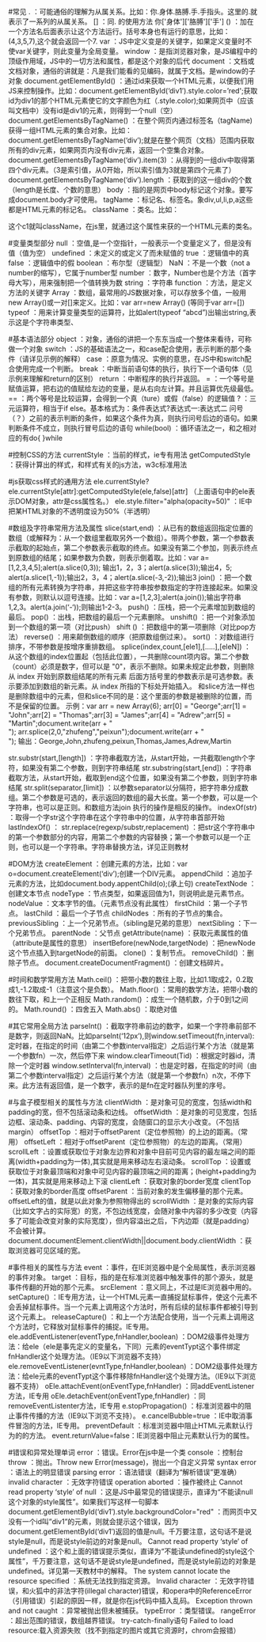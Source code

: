 #常见
. ：可能通俗的理解为从属关系。比如：你.身体.胳膊.手.手指头。这里的.就表示了一系列的从属关系。
[] ：同. 的使用方法 你['身体']['胳膊']['手']
() ：加在一个方法名后面表示让这个方法运行。括号本身也有运行的意思，比如：(4,3,5,7),这个就会返回一个7. 
var ：JS中定义变是的关键字，如果定义变量时不使var关键字，则此变量为全局变量。 
window ：是指浏览器对象，是JS编程中的顶级作用域，JS中的一切方法和属性，都是这个对象的后代 
document ：文档或文档对象，通俗的讲就是：凡是我们能看的见编码，就属于文档。是window的子对象
document.getElementById() ：通过id来获取一个HTML元素，以便我们用JS来控制操作。比如：document.getElementById(‘div1′).style.color=’red';获取id为div1的那个HTML元素使它的文字颜色为红（.style.color);如果网页中（应该叫文档中）没有id是div1的元素，则得到一个null（空） 
document.getElementsByTagName() ：在整个网页内通过标签名（tagName)获得一组HTML元素的集合对象。比如：document.getElementsByTagName(‘div’);就是在整个网页（文档）范围内获取所有的div元素，如果网页内没有div元素，返回一个空集合对象。 
document.getElementsByTagName(‘div’).item(3) ：从得到的一组div中取得第四个div元素。（3是索引值，从0开始，所以索引值为3就是第四个元素了） 
document.getElementsByTagName(‘div’).length ：获取到的这一组div的个数（length是长度、个数的意思） 
body ：指的是网页中body标记这个对象。要写成document.body才可使用。 
tagName ：标记名、标签名。象div,ul,li,p,a这些都是HTML元素的标记名。 
className ：类名。比如：<div class=’c1’></div> 这个c1就叫className，在js里，就通过这个属性来获的一个HTML元素的类名。

#变量类型部分 
null ：空值,是一个空指针，一般表示一个变量定义了，但是没有值（值为空） 
undefined ：未定义的或定义了而未赋值的 
true ：逻辑值中的真 
false ：逻辑值中的假 
boolean ：布尔型（逻辑型） 
NaN ：不是一个数（not a number的缩写），它属于number型 
number ：数字，Number也是个方法（首字母大写），用来强制把一个值转换为数 
string ：字符串 
function ：方法，是定义方法的关键字 
Array ：数组，最常用的JS数据对象，可以存放多个值，一般用 new Array()或一对[]来定义。比如：var arr=new Array() (等同于var arr=[]) 
typeof ：用来计算变量类型的运算符，比如alert(typeof “abcd”)出输出string,表示这是个字符串类型、

#基本语法部分 
object ：对象，通俗的讲把一个东东当成一个整体来看待，可称做一个对象 
switch ：JS的基础语法之一，和case配合使用，表示判断的那个条件（请详见示例的解释） 
case ：原意为情况、实例的意思，在JS中和switch配合使用完成一个判断。 
break ：中断当前语句体的执行，执行下一个语句体（见示例来理解和return的区别） 
return ：中断程序的执行并返回。 
= ：一个等号是赋值运算，把右边的值赋给左边的变量，是从右向左计算。并且运算优先级最低。 
== ：两个等号是比较运算，会得到一个真（ture）或假（false）的逻辑值 
? ：三元运算符，相当于if else。基本格式为：条件表达式?表达式一:表达式二 问号（？）之前的表示判断的条件，如果这个条件为真，则执行问号后边的语句。如果判断条件不成立，则执行冒号后边的语句 
while(bool) ：循环语法之一，和之相对应的有do{ }while 

#控制CSS的方法 
currentStyle ：当前的样式，ie专有用法 
getComputedStyle ：获得计算出的样式，和样式有关的js方法，w3c标准用法 

#js获取css样式的通用方法
ele.currentStyle?ele.currentStyle[attr]:getComputedStyle(ele,false)[attr] 
（上面语句中的ele表示DOM对象，attr是css属性名。） 
ele.style.filter="alpha(opacity=50)" ：IE中把某HTML对象的不透明度设为50%（半透明）

#数组及字符串常用方法及属性 
slice(start,end) ：从已有的数组返回指定位置的数组（或解释为：从一个数组里截取另外一个数组）。带两个参数，第一个参数表示截取的起始点，第二个参数表示截取的终点。如果没有第二个参加，则表示终点到原数组的结尾；如果参数为负数，则表示倒着取。比如：var a=[1,2,3,4,5];alert(a.slice(0,3)); 输出1，2，3；alert(a.slice(3));输出4，5; alert(a.slice(1,-1));输出2，3，4；alert(a.slice(-3,-2));输出3 
join() ：把一个数组的所有元素转换为字符串，并把这些字符串按参数指定的字符连接起来。如果没有参数，则默认以逗号连接。比如：var a=[1,2,3];alert(a.join());输出字符串1,2,3。alert(a.join(‘-‘));则输出1-2-3。 
push() ：压栈，把一个元素增加到数组的最后。 
pop() ：出栈，把数组的最后一个元素删除。 
unshift() ：把一个对象添加到一个数组的第一项（对比push） 
shift () ：把数组中的第一项删除（对比pop方法） 
reverse() ：用来颠倒数组的顺序（把原数组倒过来）。 
sort() ：对数组进行排序，不带参数是按增序重排数组。 
splice(index,count,[ele1],[…..],[eleN]) ：从这个数组的index位置起（包括此位置），一共删除count项内容。第二个参数（count）必须是数字，但可以是 "0"，表示不删除。如果未规定此参数，则删除从 index 开始到原数组结尾的所有元素 
后面方括号里的参数表示是可选参数。表示要添加到数组的新元素。从 index 所指的下标处开始插入。 
和slice方法一样也是删除数组中的元素，但和slice不同的是：这个里面的参数是被删除的位置，而不是保留的位置。 
示例：var arr = new Array(6); 
arr[0] = "George";arr[1] = "John";arr[2] = "Thomas";arr[3] = "James";arr[4] = "Adrew";arr[5] = "Martin";document.write(arr + "<br />"); 
arr.splice(2,0,"zhufeng","peixun");document.write(arr + "<br />"); 
输出：George,John,zhufeng,peixun,Thomas,James,Adrew,Martin 

str.substr(start,[length]) ：字符串截取方法，从start开始，一共截取length个字符，如果没有第二个参数，则到字符串结尾 
str.substring(start,[end]) ：字符串截取方法，从start开始，截取到end这个位置，如果没有第二个参数，则到字符串结尾 
str.split(separator,[limit]) ：以参数separator以分隔符，把字符串分成数组。第二个参数是可选的，表示返回的数组的最大长度。第一个参数，可以是一个字符串，也可以是正则。和数组方法join 执行的操作是相反的操作。 
indexOf(str) ：取得一个字str这个字符串在这个字符串中的位置，从字符串首部开始
lastIndexOf() ：
str.replace(regexp/substr,replacement) ：把str这个字符串中的第一个参数部分的内容，用第二个参数的内容替换；第一个参数可以是一个正则，也可以是一个字符串。字符串替换方法，详见正则教材

#DOM方法 
createElement ：创建元素的方法，比如：var o=document.createElement(‘div’);创建一个DIV元素。 
appendChild ：追加子元素的方法，比如document.body.appentChild(o);(承上句) 
createTextNode ：创建文本节点 
nodeType ：节点类型，如果返回值为1，则说明此是元素节点。 
nodeValue ：文本字节的值。（元素节点没有此属性） 
firstChild ：第一个子节点。 
lastChild ：最后一个子节点 
childNodes ：所有的子节点的集合。 
previousSibling ：上一个兄弟节点。（sibling是兄弟的意思） 
nextSibling ：下一个兄弟节点。 
parentNode ：父节点 
getAttribute(name) ：获取元素属性的值（attribute是属性的意思） 
insertBefore(newNode,targetNode) ：把newNode这个节点插入到targetNode的前面。 
clone() ：复制节点。 
removeChild() ：删除子节点。 
document.createDocumentFragment() ：创建文档碎片。

#时间和数学常用方法 
Math.ceil() ：把带小数的数往上取，比如1.1取成2，0.2取成1,-1.2取成-1（注意这个是负数）。 
Math.floor() ：常用的数学方法，把带小数的数往下取，和上一个正相反 
Math.random() ：成生一个随机数，介于0到1之间的。 
Math.round() ：四舍五入 
Math.abs() ：取绝对值

#其它常用全局方法 
parseInt() ：截取字符串前边的数字，如果一个字符串前部不是数字，则返回NaN。比如parseInt(‘12px’),则window.setTimeout(fn,interval):定时器，在指定的时间（由第二个参数interval指定）之后运行某个方法（就是第一个参数fn）一次，然后停下来 
window.clearTimeout(Tid) ：根据定时器id，清除一个定时器 
window.setInterval(fn,interval) ：也是定时器，在指定的时间（由第二个参数interval指定）之后运行某个方法（就是第一个参数fn）n次，不停下来。此方法有返回值，是一个数字，表示的是fn在定时器队列里的序号。

#与盒子模型相关的属性与方法
clientWidth ：是对象可见的宽度，包括width和padding的宽，但不包括滚动条和边线。 
offsetWidth ：是对象的可见宽度，包括边框、滚动条、padding、内容的宽度，会随窗口的显示大小改变。（不包括margin） 
offsetTop ：相对于offsetParent（定位参照物）的上边的距离。（常用） 
offsetLeft ：相对于offsetParent（定位参照物）的左边的距离。（常用） 
scrollLeft ：设置或获取位于对象左边界和对象中目前可见内容的最左端之间的距离(width+padding为一体),其实就是用来移动左右滚动条。 
scrollTop ：设置或获取位于对象最顶端和对象中可见内容的最顶端之间的距离；(height+padding为一体)，其实就是用来移动上下滚 
clientLeft ：获取对象的border宽度 
clientTop ：获取对象的border高度 
offsetParent ：当前对象的发生偏移量的那个元素。offsetLeft的值，就是以此对象为参照物得出的 
scrollWidth ：是对象的实际内容（比如文字占的实际宽）的宽，不包边线宽度，会随对象中内容的多少改变（内容多了可能会改变对象的实际宽度），但内容溢出之后，下内边距（就是padding）不会被计算。 
document.documentElement.clientWidth||document.body.clientWidth ：获取浏览器可见区域的宽。

#事件相关的属性与方法
event ：事件，在IE浏览器中是个全局属性，表示浏览器的事件对象。 
target ：目标，指的是在标准浏览器中触发事件的那个源头，就是事件传翻的开始的那个元素。 
srcElement ：意义同上，不过是IE浏览器中用的。 
setCapture() ：IE专用方法，让一个HTML元素一直捕捉鼠标事件，使这个元素不会丢掉鼠标事件。当一个元素上调用这个方法时，所有后续的鼠标事件都被引导到这个元素上。 
releaseCapture() ：和上一个方法配合使用，当一个元素上调用这个方法时，它释放对鼠标事件的捕捉。IE专用。 
ele.addEventListener(eventType,fnHandler,boolean) ：DOM2级事件处理方法：给ele（ele是事先定义的变量名，下同）元素的eventTypt这个事件绑定fnHandler这个处理方法。（IE9以下浏览器不支持） 
ele.removeEventListener(evntType,fnHandler,boolean) ：DOM2级事件处理方法：给ele元素的eventTypt这个事件移除fnHandler这个处理方法。（IE9以下浏览器不支持） 
oEle.attachEvent(onEventType,fnHandler) ：同addEventListener 方法，IE专用 
oEle.detachEvent(onEventType,fnHandler) ：同removeEventListenter方法，IE专用 
e.stopPropagation() ：标准浏览器中的阻止事件传播的方法（IE9以下浏览不支持）。 
e.cancelBubble=true ：IE中取消事件冒泡的方法，IE专用。 
preventDefault ：标准浏览器中阻止HTML元素默认行为的的方法。 
event.returnValue=false：IE浏览器中阻止元素默认行为的属性。

#错误和异常处理单词
error ：错误。Error在js中是一个类 
console ：控制台 
throw ：抛出。Throw new Error(message)，抛出一个自定义异常 
syntax error ：语法上的明显错误 
parsing error ：语法错误（翻译为“解析错误”更准确） 
invalid character ：无效字符错误 
operation aborted ：操作被终止 
Cannot read property ‘style’ of null ：这是JS中最常见的错误提示，直译为“不能读null这个对象的style属性”。如果我们写这样一句脚本
document.getElementById(‘div1′).style.backgroundColor="red" ：而网页中又没有一个id叫”div1”的元素，则就会提示这个错误，因为document.getElementById(‘div1′)返回的值是null。千万要注意，这句话不是说style是null，而是说style前边的对象是null。 
Cannot read property ‘style’ of undefined ：这个和上面的错误提示类似，直译为“不能读undefined的style这个属性”，千万要注意，这句话不是说style是undefined，而是说style前边的对象是undefined。详见第一天教材中的解释。 
The system cannot locate the resource specified ：系统无法找到指定资源。 
Invalid character ：无效字符错误，和火狐中的非法字符(illegal character)错误，和opera中的ReferenceError（引用错误）引起的原因一样，就是你在js代码中插入乱码。 
Exception thrown and not caught ：异常被抛出但未被捕获。 
typeError ：类型错误。 
rangeError ：超出范围的错误，数组越界错误。 
try-catch-finally语句 
Failed to load resource:载入资源失败（找不到指定的图片或其它资源时，chrom会报错）
